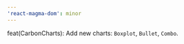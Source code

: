 ```yaml
---
'react-magma-dom': minor
---
```


feat(CarbonCharts): Add new charts: `Boxplot`, `Bullet`, `Combo`.

